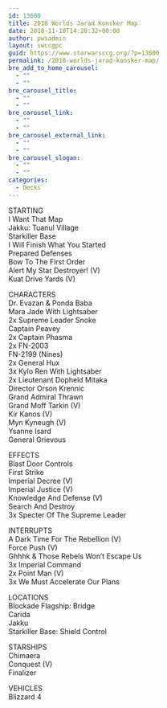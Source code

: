 ```yaml
---
id: 13600
title: 2018 Worlds Jarad Konsker Map
date: 2018-11-18T14:28:32+00:00
author: pwsadmin
layout: swccgpc
guid: https://www.starwarsccg.org/?p=13600
permalink: /2018-worlds-jarad-konsker-map/
bre_add_to_home_carousel:
  - ""
  - ""
bre_carousel_title:
  - ""
  - ""
bre_carousel_link:
  - ""
  - ""
bre_carousel_external_link:
  - ""
  - ""
bre_carousel_slogan:
  - ""
  - ""
categories:
  - Decks
---
```

STARTING  
I Want That Map  
Jakku: Tuanul Village  
Starkiller Base  
I Will Finish What You Started  
Prepared Defenses  
Bow To The First Order  
Alert My Star Destroyer! (V)  
Kuat Drive Yards (V)

CHARACTERS  
Dr. Evazan & Ponda Baba  
Mara Jade With Lightsaber  
2x Supreme Leader Snoke  
Captain Peavey  
2x Captain Phasma  
2x FN-2003  
FN-2199 (Nines)  
2x General Hux  
3x Kylo Ren With Lightsaber  
2x Lieutenant Dopheld Mitaka  
Director Orson Krennic  
Grand Admiral Thrawn  
Grand Moff Tarkin (V)  
Kir Kanos (V)  
Myn Kyneugh (V)  
Ysanne Isard  
General Grievous

EFFECTS  
Blast Door Controls  
First Strike  
Imperial Decree (V)  
Imperial Justice (V)  
Knowledge And Defense (V)  
Search And Destroy  
3x Specter Of The Supreme Leader

INTERRUPTS  
A Dark Time For The Rebellion (V)  
Force Push (V)  
Ghhhk & Those Rebels Won&#8217;t Escape Us  
3x Imperial Command  
2x Point Man (V)  
3x We Must Accelerate Our Plans

LOCATIONS  
Blockade Flagship: Bridge  
Carida  
Jakku  
Starkiller Base: Shield Control

STARSHIPS  
Chimaera  
Conquest (V)  
Finalizer

VEHICLES  
Blizzard 4
